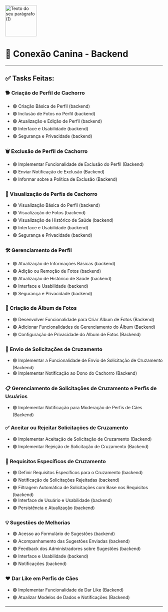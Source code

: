 <img src="https://github.com/joaoveasey/projeto-fatec-front-end/assets/133874619/71769ebd-b1ad-4193-a70f-6f7f04efa5cf" width="100" height="100" alt="Texto do seu parágrafo (1)">
 
# 🐾 Conexão Canina - Backend

---
## ✅ **Tasks Feitas:**

### 🐕 **Criação de Perfil de Cachorro**
- 🟢 Criação Básica de Perfil (backend)
- 🟢 Inclusão de Fotos no Perfil (backend)
- 🟢 Atualização e Edição de Perfil (backend)
- 🟢 Interface e Usabilidade (backend)
- 🟢 Segurança e Privacidade (backend)

### 🗑️ **Exclusão de Perfil de Cachorro**
- 🟢 Implementar Funcionalidade de Exclusão do Perfil (Backend)
- 🟢 Enviar Notificação de Exclusão (Backend)
- 🟢 Informar sobre a Política de Exclusão (Backend)

### 👀 **Visualização de Perfis de Cachorro**
- 🟢 Visualização Básica do Perfil (backend)
- 🟢 Visualização de Fotos (backend)
- 🟢 Visualização de Histórico de Saúde (backend) 
- 🟢 Interface e Usabilidade (backend)
- 🟢 Segurança e Privacidade (backend)

### 🛠️ **Gerenciamento de Perfil**
- 🟢 Atualização de Informações Básicas (backend)
- 🟢 Adição ou Remoção de Fotos (backend)
- 🟢 Atualização de Histórico de Saúde (backend) 
- 🟢 Interface e Usabilidade (backend) 
- 🟢 Segurança e Privacidade (backend)

### 📸 **Criação de Álbum de Fotos**
- 🟢 Desenvolver Funcionalidade para Criar Álbum de Fotos (Backend)
- 🟢 Adicionar Funcionalidades de Gerenciamento do Álbum (Backend)
- 🟢 Configuração de Privacidade do Álbum de Fotos (Backend)

### 💌 **Envio de Solicitações de Cruzamento**
- 🟢 Implementar a Funcionalidade de Envio de Solicitação de Cruzamento (Backend)
- 🟢 Implementar Notificação ao Dono do Cachorro (Backend)

### 📋 **Gerenciamento de Solicitações de Cruzamento e Perfis de Usuários**
- 🟢 Implementar Notificação para Moderação de Perfis de Cães (Backend)

### ✅ **Aceitar ou Rejeitar Solicitações de Cruzamento**
- 🟢 Implementar Aceitação de Solicitação de Cruzamento (Backend)
- 🟢 Implementar Rejeição de Solicitação de Cruzamento (Backend)

### 📑 **Requisitos Específicos de Cruzamento**
- 🟢 Definir Requisitos Específicos para o Cruzamento (backend)
- 🟢 Notificação de Solicitações Rejeitadas (backend)
- 🟢 Filtragem Automática de Solicitações com Base nos Requisitos (backend) 
- 🟢 Interface de Usuário e Usabilidade (backend) 
- 🟢 Persistência e Atualização (backend)

### 💡 **Sugestões de Melhorias**
- 🟢 Acesso ao Formulário de Sugestões (backend)
- 🟢 Acompanhamento das Sugestões Enviadas (backend)
- 🟢 Feedback dos Administradores sobre Sugestões (backend)
- 🟢 Interface e Usabilidade (backend)
- 🟢 Notificações (backend)

### ❤️ **Dar Like em Perfis de Cães**
- 🟢 Implementar Funcionalidade de Dar Like (Backend)
- 🟢 Atualizar Modelos de Dados e Notificações (Backend)

---


